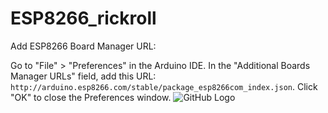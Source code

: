 # ESP8266_rickroll
Add ESP8266 Board Manager URL:

Go to "File" > "Preferences" in the Arduino IDE.
In the "Additional Boards Manager URLs" field, add this URL: ```http://arduino.esp8266.com/stable/package_esp8266com_index.json```.
Click "OK" to close the Preferences window.
![GitHub Logo](https://github.com/username/repository/blob/master/image.png)
